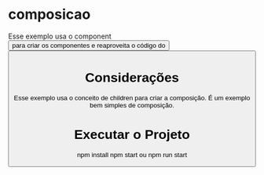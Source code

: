 # composicao
Esse exemplo usa o component <Button />
para criar os componentes <LikeButton /> e <SearchButton />
reaproveita o código do <Button />


# Considerações
Esse exemplo usa o conceito de children para criar a composição.
É um exemplo bem simples de composição.

# Executar o Projeto
npm install
npm start ou npm run start